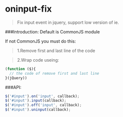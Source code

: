 oninput-fix
=========

>Fix input event in jquery, support low version of ie.

###Introduction:
Default is CommonJS module

If not CommonJS you must do this:

>1.Remove first and last line of the code

>2.Wrap code useing:
```js
(function ($){
  // the code of remove first and last line
}(jQuery))
```
###API:
```js
$('#input').on('input', callback);
$('#input').input(callback);
$('#input').off('input', callback);
$('#input').uninput(callback);
```
